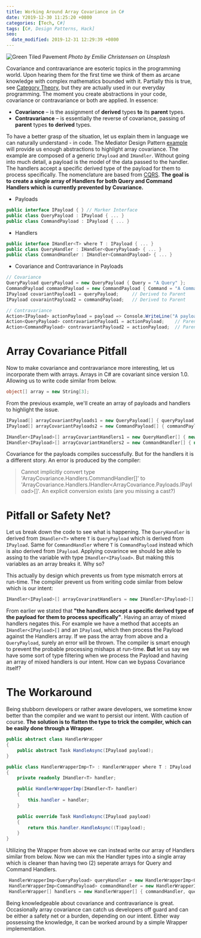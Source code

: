 ```yaml
---
title: Working Around Array Covariance in C#
date: Y2019-12-30 11:25:20 +0800
categories: [Tech, C#]
tags: [C#, Design Patterns, Hack]
seo:
  date_modified: 2019-12-31 12:29:39 +0800
---
```


![Green Tiled Pavement](https://drive.google.com/uc?export=view&id=1mwIxV7ThPInHOX8kb7dzIjgfA4_z1_Uj)
_Photo by Emilie Christensen on Unsplash_

Covariance and contravariance are esoteric topics in the programming world. Upon hearing them for the first time we think of them as arcane knowledge with complex mathematics bounded with it. Partially this is true, see [Category Theory](https://plato.stanford.edu/entries/category-theory/), but they are actually used in our everyday programming. The moment you create abstractions in your code, covariance or contravariance or both are applied. In essence:
 - __Covariance__ – is the assignment of __derived__ types __to__ its __parent__ types.
 - __Contravariance__ – is essentially the reverse of covariance, passing of __parent__ types __to__ __derived__ types.

To have a better grasp of the situation, let us explain them in language we can naturally understand - in code. The Mediator Design Pattern [example](https://github.com/IanEscober/DesignPatterns/tree/master/src/Mediator) will provide us enough abstractions to highlight array covariance. The example are composed of a generic `IPayload` and `IHandler`. Without going into much detail, a payload is the model of the data passed to the handler. The handlers accept a specific derived type of the payload for them to process specifically. The nomenclature are based from [CQRS](https://martinfowler.com/bliki/CQRS.html). __The goal is to create a single array of Handlers for both Query and Command Handlers which is currently prevented by Covariance.__
 - Payloads
 ```csharp
 public interface IPayload { } // Marker Interface
 public class QueryPayload : IPayload { ... }
 public class CommandPayload : IPayload { ... }
 ```
 - Handlers
 ```csharp
 public interface IHandler<T> where T : IPayload { ... }
 public class QueryHandler : IHandler<QueryPayload> { ... }
 public class CommandHandler : IHandler<CommandPayload> { ... }
 ```

 - Covariance and Contravariance in Payloads
 ```csharp
 // Covariance
 QueryPayload queryPayload = new QueryPayload { Query = "A Query" };
 CommandPayload commandPayload = new CommandPayload { Command = "A Command", Arguments = new string[] { "Arg 1", "Arg 2" } };
 IPayload covariantPayload1 = queryPayload;     // Derived to Parent
 IPayload covaraintPayload2 = commandPayload;   // Derived to Parent
 ```
 ```csharp
 // Contravariance
 Action<IPayload> actionPayload = payload => Console.WriteLine("A payload");
 Action<QueryPayload> contravariantPayload1 = actionPayload;    // Parent to Derived
 Action<CommandPayload> contravariantPayload2 = actionPayload;  // Parent to Derived
 ```

# Array Covariance Pitfall
Now to make covariance and contravariance more interesting, let us incorporate them with arrays. Arrays in C# are covariant since version 1.0. Allowing us to write code similar from below.
```csharp
object[] array = new String[3];
```
From the previous example, we'll create an array of payloads and handlers to highlight the issue.
```csharp
IPayload[] arrayCovariantPayloads1 = new QueryPayload[] { queryPayload };
IPayload[] arrayCovariantPayloads2 = new CommandPayload[] { commandPayload };

IHandler<IPayload>[] arrayCovariantHandlers1 = new QueryHandler[] { new QueryHandler() };
IHandler<IPayload>[] arrayCovariantHandlers2 = new CommandHandler[] { new CommandHandler() };
```
Covariance for the payloads compiles successfully. But for the handlers it is a different story. An error is produced by the compiler:
> Cannot implicitly convert type 'ArrayCovariance.Handlers.CommandHandler[]' to 'ArrayCovariance.Handlers.IHandler<ArrayCovariance.Payloads.IPayload>[]'. An explicit conversion exists (are you missing a cast?)

# Pitfall or Safety Net?
Let us break down the code to see what is happening. The `QueryHandler` is derived from `IHandler<T>` where `T` is `QueryPayload` which is derived from `IPayload`. Same for `CommandHandler` where `T` is `CommandPayload` instead which is also derived from `IPayload`. Applying covarince we should be able to assing to the variable with type `IHandler<IPayload>`. But making this variables as an array breaks it. Why so?

This actually by design which prevents us from type mismatch errors at run-time. The compiler prevent us from writing code similar from below which is our intent:
```csharp
IHandler<IPayload>[] arrayCovarinatHandlers = new IHandler<IPayload>[] { new QueryHandler(), new CommandHandler() };
```
From earlier we stated that __"the handlers accept a specific derived type of the payload for them to process specifically"__. Having an array of mixed handlers negates this. For example we have a method that accepts an `IHandler<IPayload>[]` and an `IPayload`, which then process the Payload against the Handlers array. If we pass the array from above and a `QueryPayload`, surely an error will be thrown. The compiler is smart enough to prevent the probable processing mishaps at run-time. __But__ let us say we have some sort of type filtering when we process the Payload and having an array of mixed handlers is our intent. How can we bypass Covariance itself?

# The Workaround
Being stubborn developers or rather aware developers, we sometime know better than the compiler and we want to persist our intent. With caution of course. __The solution is to flatten the type to trick the compiler, which can be easily done through a Wrapper.__
```csharp
public abstract class HandlerWrapper
{
    public abstract Task HandleAsync(IPayload payload);
}

public class HandlerWrapperImp<T> : HandlerWrapper where T : IPayload
{ 
    private readonly IHandler<T> handler;

    public HandlerWrapperImp(IHandler<T> handler)
    {
        this.handler = handler;
    }

    public override Task HandleAsync(IPayload payload)
    {
        return this.handler.HandleAsync((T)payload);
    }
}
```

Utilizing the Wrapper from above we can instead write our array of Handlers similar from below. Now we can mix the Handler types into a single array which is cleaner than having two (2) seperate arrays for Query and Command Handlers. 
```csharp
 HandlerWrapperImp<QueryPayload> queryHandler = new HandlerWrapperImp<QueryPayload>(new QueryHandler());
 HandlerWrapperImp<CommandPayload> commandHandler = new HandlerWrapperImp<CommandPayload>(new CommandHandler());
 HandlerWrapper[] handlers = new HandlerWrapper[] { commandHandler, queryHandler };
```

Being knowledgeable about covariance and contravariance is great. Occasionally array covariance can catch us developers off guard and can be either a safety net or a burden, depending on our intent. Either way possessing the knowledge, it can be worked around by a simple Wrapper implementation. 

